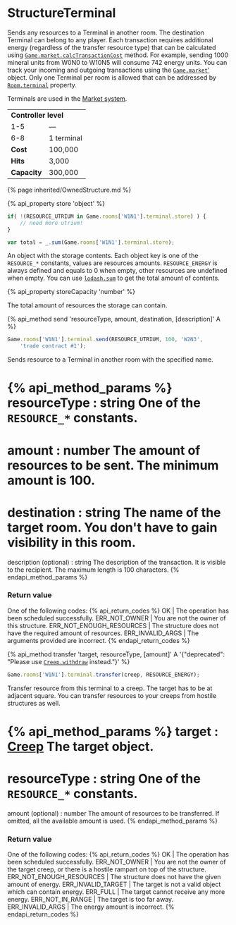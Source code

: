 # StructureTerminal

<img src="img/terminal.png" alt="" align="right" />

Sends any resources to a Terminal in another room. The destination Terminal can belong to any player. 
Each transaction requires additional energy (regardless of the transfer resource type) that can be 
calculated using [`Game.market.calcTransactionCost`](#Game.market.calcTransactionCost) method. 
For example, sending 1000 mineral units from W0N0 to W10N5 will consume 742 energy units. 
You can track your incoming and outgoing transactions using the [`Game.market`'](#Game.market) object. 
Only one Terminal per room is allowed that can be addressed by [`Room.terminal`](#Room.terminal) property.

Terminals are used in the [Market system](/hc/en-us/articles/207783649-Market-system).

<table class="table gameplay-info">
    <tbody>
    <tr>
        <td colspan="2"><strong>Controller level</strong></td>
    </tr>
    <tr>
        <td>1-5</td>
        <td>—</td>
    </tr>
    <tr>
        <td>6-8</td>
        <td>1 terminal</td>
    </tr>
    <tr>
        <td><strong>Cost</strong></td>
        <td>100,000</td>
    </tr>
    <tr>
        <td><strong>Hits</strong></td>
        <td>3,000</td>
    </tr>
    <tr>
        <td><strong>Capacity</strong></td>
        <td>300,000</td>
    </tr>
    </tbody>
</table>

{% page inherited/OwnedStructure.md %}


{% api_property store 'object' %}

```javascript
if( !(RESOURCE_UTRIUM in Game.rooms['W1N1'].terminal.store) ) {
    // need more utrium!
}
```

```javascript
var total = _.sum(Game.rooms['W1N1'].terminal.store);
```

An object with the storage contents. Each object key is one of the <code>RESOURCE_*</code> constants, values are resources amounts. <code>RESOURCE_ENERGY</code> is always defined and equals to 0 when empty, other resources are undefined when empty. You can use <a href="https://github.com/lodash/lodash/blob/3.10.1/doc/README.md#_sumcollection-iteratee-thisarg"><code>lodash.sum</code></a> to get the total amount of contents.



{% api_property storeCapacity 'number' %}



The total amount of resources the storage can contain.



{% api_method send 'resourceType, amount, destination, [description]' A %}

```javascript
Game.rooms['W1N1'].terminal.send(RESOURCE_UTRIUM, 100, 'W2N3',
	'trade contract #1');
```

Sends resource to a Terminal in another room with the specified name.

{% api_method_params %}
resourceType : string
One of the <code>RESOURCE_*</code> constants.
===
amount : number
The amount of resources to be sent. The minimum amount is 100.
===
destination : string
The name of the target room. You don't have to gain visibility in this room.
===
description (optional) : string
The description of the transaction. It is visible to the recipient. The maximum length is 100 characters.
{% endapi_method_params %}


### Return value

One of the following codes:
{% api_return_codes %}
OK | The operation has been scheduled successfully.
ERR_NOT_OWNER | You are not the owner of this structure.
ERR_NOT_ENOUGH_RESOURCES | The structure does not have the required amount of resources.
ERR_INVALID_ARGS | The arguments provided are incorrect.
{% endapi_return_codes %}



{% api_method transfer 'target, resourceType, [amount]' A '{"deprecated": "Please use [`Creep.withdraw`](#Creep.withdraw) instead."}' %}

```javascript
Game.rooms['W1N1'].terminal.transfer(creep, RESOURCE_ENERGY);
```

Transfer resource from this terminal to a creep. The target has to be at adjacent square. You can transfer resources to your creeps from hostile structures as well.

{% api_method_params %}
target : <a href="#Creep">Creep</a>
The target object.
===
resourceType : string
One of the <code>RESOURCE_*</code> constants.
===
amount (optional) : number
The amount of resources to be transferred. If omitted, all the available amount is used.
{% endapi_method_params %}


### Return value

One of the following codes:
{% api_return_codes %}
OK | The operation has been scheduled successfully.
ERR_NOT_OWNER | You are not the owner of the target creep, or there is a hostile rampart on top of the structure.
ERR_NOT_ENOUGH_RESOURCES | The structure does not have the given amount of energy.
ERR_INVALID_TARGET | The target is not a valid object which can contain energy.
ERR_FULL | The target cannot receive any more energy.
ERR_NOT_IN_RANGE | The target is too far away.
ERR_INVALID_ARGS | The energy amount is incorrect.
{% endapi_return_codes %}


